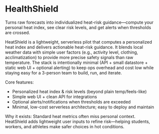# HealthShield
Turns raw forecasts into individualized heat-risk guidance—compute your personal heat index, see clear risk levels, and get alerts when thresholds are crossed.

HeatShield is a lightweight, serverless pilot that computes a personalized heat index and delivers actionable heat-risk guidance. It blends local weather data with simple user factors (e.g., activity level, clothing, acclimatization) to provide more precise safety signals than raw temperature. The stack is intentionally minimal (API + small datastore + static web UI + optional alerting) to keep ops overhead and cost low while staying easy for a 3-person team to build, run, and iterate.

Core features:
- Personalized heat index & risk levels (beyond plain temp/feels-like)
- Simple web UI + clean API for integrations
- Optional alerts/notifications when thresholds are exceeded
- Minimal, low-cost serverless architecture; easy to deploy and maintain

Why it exists:
Standard heat metrics often miss personal context. HeatShield adds lightweight user inputs to refine risk—helping students, workers, and athletes make safer choices in hot conditions.
